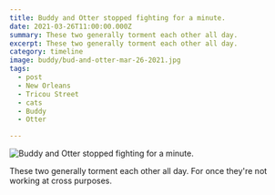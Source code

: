 ```yaml
---
title: Buddy and Otter stopped fighting for a minute.
date: 2021-03-26T11:00:00.000Z
summary: These two generally torment each other all day. 
excerpt: These two generally torment each other all day. 
category: timeline
image: buddy/bud-and-otter-mar-26-2021.jpg
tags:
  - post 
  - New Orleans
  - Tricou Street
  - cats 
  - Buddy
  - Otter

---
```


![Buddy and Otter stopped fighting for a minute.](/static/img/buddy/bud-and-otter-mar-26-2021.jpg "Buddy and Otter stopped fighting for a minute.")

These two generally torment each other all day. For once they're not working at cross purposes.